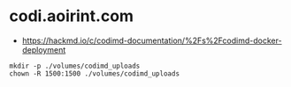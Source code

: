 # codi.aoirint.com

- <https://hackmd.io/c/codimd-documentation/%2Fs%2Fcodimd-docker-deployment>

```shell
mkdir -p ./volumes/codimd_uploads
chown -R 1500:1500 ./volumes/codimd_uploads
```
